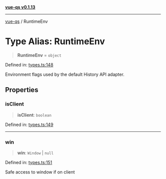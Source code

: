 [**vue-qs v0.1.13**](../README.md)

***

[vue-qs](../README.md) / RuntimeEnv

# Type Alias: RuntimeEnv

> **RuntimeEnv** = `object`

Defined in: [types.ts:148](https://github.com/iamsomraj/vue-qs/blob/a4643e0077390aa3ef25224e2e3a0792449f830c/src/types.ts#L148)

Environment flags used by the default History API adapter.

## Properties

### isClient

> **isClient**: `boolean`

Defined in: [types.ts:149](https://github.com/iamsomraj/vue-qs/blob/a4643e0077390aa3ef25224e2e3a0792449f830c/src/types.ts#L149)

***

### win

> **win**: `Window` \| `null`

Defined in: [types.ts:151](https://github.com/iamsomraj/vue-qs/blob/a4643e0077390aa3ef25224e2e3a0792449f830c/src/types.ts#L151)

Safe access to window if on client
